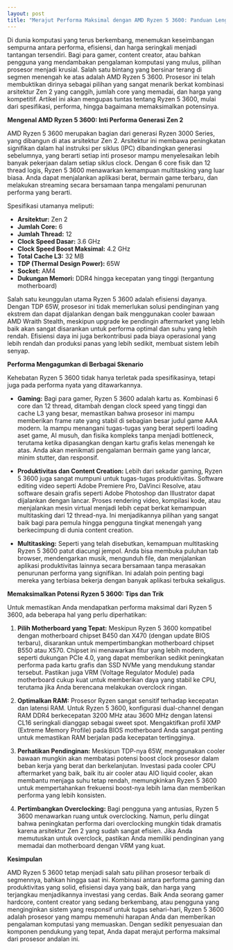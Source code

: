 ```yaml
---
layout: post
title: "Merajut Performa Maksimal dengan AMD Ryzen 5 3600: Panduan Lengkap"
---
```


Di dunia komputasi yang terus berkembang, menemukan keseimbangan sempurna antara performa, efisiensi, dan harga seringkali menjadi tantangan tersendiri. Bagi para gamer, content creator, atau bahkan pengguna yang mendambakan pengalaman komputasi yang mulus, pilihan prosesor menjadi krusial. Salah satu bintang yang bersinar terang di segmen menengah ke atas adalah AMD Ryzen 5 3600. Prosesor ini telah membuktikan dirinya sebagai pilihan yang sangat menarik berkat kombinasi arsitektur Zen 2 yang canggih, jumlah core yang memadai, dan harga yang kompetitif. Artikel ini akan mengupas tuntas tentang Ryzen 5 3600, mulai dari spesifikasi, performa, hingga bagaimana memaksimalkan potensinya.

**Mengenal AMD Ryzen 5 3600: Inti Performa Generasi Zen 2**

AMD Ryzen 5 3600 merupakan bagian dari generasi Ryzen 3000 Series, yang dibangun di atas arsitektur Zen 2. Arsitektur ini membawa peningkatan signifikan dalam hal instruksi per siklus (IPC) dibandingkan generasi sebelumnya, yang berarti setiap inti prosesor mampu menyelesaikan lebih banyak pekerjaan dalam setiap siklus clock. Dengan 6 core fisik dan 12 thread logis, Ryzen 5 3600 menawarkan kemampuan multitasking yang luar biasa. Anda dapat menjalankan aplikasi berat, bermain game terbaru, dan melakukan streaming secara bersamaan tanpa mengalami penurunan performa yang berarti.

Spesifikasi utamanya meliputi:

*   **Arsitektur:** Zen 2
*   **Jumlah Core:** 6
*   **Jumlah Thread:** 12
*   **Clock Speed Dasar:** 3.6 GHz
*   **Clock Speed Boost Maksimal:** 4.2 GHz
*   **Total Cache L3:** 32 MB
*   **TDP (Thermal Design Power):** 65W
*   **Socket:** AM4
*   **Dukungan Memori:** DDR4 hingga kecepatan yang tinggi (tergantung motherboard)

Salah satu keunggulan utama Ryzen 5 3600 adalah efisiensi dayanya. Dengan TDP 65W, prosesor ini tidak memerlukan solusi pendinginan yang ekstrem dan dapat dijalankan dengan baik menggunakan cooler bawaan AMD Wraith Stealth, meskipun upgrade ke pendingin aftermarket yang lebih baik akan sangat disarankan untuk performa optimal dan suhu yang lebih rendah. Efisiensi daya ini juga berkontribusi pada biaya operasional yang lebih rendah dan produksi panas yang lebih sedikit, membuat sistem lebih senyap.

**Performa Mengagumkan di Berbagai Skenario**

Kehebatan Ryzen 5 3600 tidak hanya terletak pada spesifikasinya, tetapi juga pada performa nyata yang ditawarkannya.

*   **Gaming:** Bagi para gamer, Ryzen 5 3600 adalah kartu as. Kombinasi 6 core dan 12 thread, ditambah dengan clock speed yang tinggi dan cache L3 yang besar, memastikan bahwa prosesor ini mampu memberikan frame rate yang stabil di sebagian besar judul game AAA modern. Ia mampu menangani tugas-tugas yang berat seperti loading aset game, AI musuh, dan fisika kompleks tanpa menjadi bottleneck, terutama ketika dipasangkan dengan kartu grafis kelas menengah ke atas. Anda akan menikmati pengalaman bermain game yang lancar, minim stutter, dan responsif.

*   **Produktivitas dan Content Creation:** Lebih dari sekadar gaming, Ryzen 5 3600 juga sangat mumpuni untuk tugas-tugas produktivitas. Software editing video seperti Adobe Premiere Pro, DaVinci Resolve, atau software desain grafis seperti Adobe Photoshop dan Illustrator dapat dijalankan dengan lancar. Proses rendering video, kompilasi kode, atau menjalankan mesin virtual menjadi lebih cepat berkat kemampuan multitasking dari 12 thread-nya. Ini menjadikannya pilihan yang sangat baik bagi para pemula hingga pengguna tingkat menengah yang berkecimpung di dunia content creation.

*   **Multitasking:** Seperti yang telah disebutkan, kemampuan multitasking Ryzen 5 3600 patut diacungi jempol. Anda bisa membuka puluhan tab browser, mendengarkan musik, mengunduh file, dan menjalankan aplikasi produktivitas lainnya secara bersamaan tanpa merasakan penurunan performa yang signifikan. Ini adalah poin penting bagi mereka yang terbiasa bekerja dengan banyak aplikasi terbuka sekaligus.

**Memaksimalkan Potensi Ryzen 5 3600: Tips dan Trik**

Untuk memastikan Anda mendapatkan performa maksimal dari Ryzen 5 3600, ada beberapa hal yang perlu diperhatikan:

1.  **Pilih Motherboard yang Tepat:** Meskipun Ryzen 5 3600 kompatibel dengan motherboard chipset B450 dan X470 (dengan update BIOS terbaru), disarankan untuk mempertimbangkan motherboard chipset B550 atau X570. Chipset ini menawarkan fitur yang lebih modern, seperti dukungan PCIe 4.0, yang dapat memberikan sedikit peningkatan performa pada kartu grafis dan SSD NVMe yang mendukung standar tersebut. Pastikan juga VRM (Voltage Regulator Module) pada motherboard cukup kuat untuk memberikan daya yang stabil ke CPU, terutama jika Anda berencana melakukan overclock ringan.

2.  **Optimalkan RAM:** Prosesor Ryzen sangat sensitif terhadap kecepatan dan latensi RAM. Untuk Ryzen 5 3600, konfigurasi dual-channel dengan RAM DDR4 berkecepatan 3200 MHz atau 3600 MHz dengan latensi CL16 seringkali dianggap sebagai sweet spot. Mengaktifkan profil XMP (Extreme Memory Profile) pada BIOS motherboard Anda sangat penting untuk memastikan RAM berjalan pada kecepatan tertingginya.

3.  **Perhatikan Pendinginan:** Meskipun TDP-nya 65W, menggunakan cooler bawaan mungkin akan membatasi potensi boost clock prosesor dalam beban kerja yang berat dan berkelanjutan. Investasi pada cooler CPU aftermarket yang baik, baik itu air cooler atau AIO liquid cooler, akan membantu menjaga suhu tetap rendah, memungkinkan Ryzen 5 3600 untuk mempertahankan frekuensi boost-nya lebih lama dan memberikan performa yang lebih konsisten.

4.  **Pertimbangkan Overclocking:** Bagi pengguna yang antusias, Ryzen 5 3600 menawarkan ruang untuk overclocking. Namun, perlu diingat bahwa peningkatan performa dari overclocking mungkin tidak dramatis karena arsitektur Zen 2 yang sudah sangat efisien. Jika Anda memutuskan untuk overclock, pastikan Anda memiliki pendinginan yang memadai dan motherboard dengan VRM yang kuat.

**Kesimpulan**

AMD Ryzen 5 3600 tetap menjadi salah satu pilihan prosesor terbaik di segmennya, bahkan hingga saat ini. Kombinasi antara performa gaming dan produktivitas yang solid, efisiensi daya yang baik, dan harga yang terjangkau menjadikannya investasi yang cerdas. Baik Anda seorang gamer hardcore, content creator yang sedang berkembang, atau pengguna yang menginginkan sistem yang responsif untuk tugas sehari-hari, Ryzen 5 3600 adalah prosesor yang mampu memenuhi harapan Anda dan memberikan pengalaman komputasi yang memuaskan. Dengan sedikit penyesuaian dan komponen pendukung yang tepat, Anda dapat merajut performa maksimal dari prosesor andalan ini.
